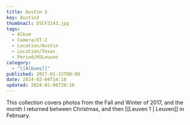 ```yaml
---
title: Austin 3
key: Austin3
thumbnail: DSCF3143.jpg
tags:
  - Album
  - Camera/XT-2
  - Location/Austin
  - Location/Texas
  - Period/KULeuven
category:
  - "[[Albums]]"
published: 2017-01-15T00:00
date: 2024-02-04T14:18
updated: 2024-02-06T20:18
---
```

This collection covers photos from the Fall and Winter of 2017, and the month I returned between Christmas, and then [[Leuven 1 | Leuven]] in February.
